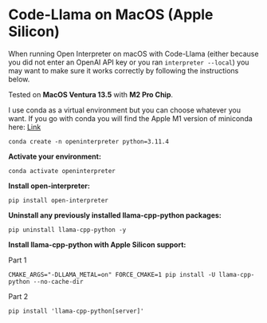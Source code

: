 # Code-Llama on MacOS (Apple Silicon)

When running Open Interpreter on macOS with Code-Llama (either because you did
not enter an OpenAI API key or you ran `interpreter --local`) you may want to
make sure it works correctly by following the instructions below.

Tested on **MacOS Ventura 13.5** with **M2 Pro Chip**.

I use conda as a virtual environment but you can choose whatever you want. If you go with conda you will find the Apple M1 version of miniconda here: [Link](https://docs.conda.io/projects/miniconda/en/latest/)

```
conda create -n openinterpreter python=3.11.4
```

**Activate your environment:**

```
conda activate openinterpreter
```

**Install open-interpreter:**

```
pip install open-interpreter
```

**Uninstall any previously installed llama-cpp-python packages:**

```
pip uninstall llama-cpp-python -y
```

**Install llama-cpp-python with Apple Silicon support:**

Part 1

```
CMAKE_ARGS="-DLLAMA_METAL=on" FORCE_CMAKE=1 pip install -U llama-cpp-python --no-cache-dir
```

Part 2

```
pip install 'llama-cpp-python[server]'
```
